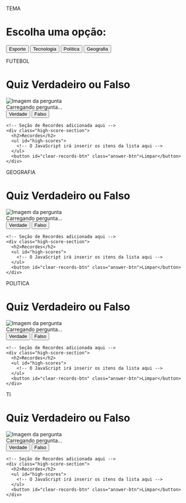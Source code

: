 TEMA
<!DOCTYPE html>
<html lang="pt-BR">
<head>
  <meta charset="UTF-8" />
  <meta name="viewport" content="width=device-width, initial-scale=1.0" />
  <title>Escolha sua página</title>
  <link rel="stylesheet" href="tema.css" />
</head>
<body>

  <script src="tema.js"></script>
</body>
</html>

<div class="container">
  <h1>Escolha uma opção:</h1>
  <button onclick="navigateTo('futebol.html')">Esporte</button>
  <button onclick="navigateTo('TI.html')">Tecnologia</button>
  <button onclick="navigateTo('politica.html')">Política</button>
  <button onclick="navigateTo('geografia.html')">Geografia</button>
</div>

FUTEBOL
<!DOCTYPE html>
<html lang="pt-BR">
<head>
  <meta charset="UTF-8" />
  <meta name="viewport" content="width=device-width, initial-scale=1" />
  <title>Quiz Verdadeiro ou Falso</title>
  <link rel="stylesheet" href="futebol.css" />
</head>
<body>
  <div class="quiz-container">
    <h1>Quiz Verdadeiro ou Falso</h1>
    <img id="question-image" class="question-image" src="" alt="Imagem da pergunta" />
    <div id="question" class="question">Carregando pergunta...</div>
    <div class="buttons">
      <button id="true-btn" class="answer-btn">Verdade</button>
      <button id="false-btn" class="answer-btn">Falso</button>
    </div>
    <div id="feedback" class="feedback"></div>
    <div id="score" class="score"></div>

    <!-- Seção de Recordes adicionada aqui -->
    <div class="high-score-section">
      <h2>Recordes</h2>
      <ul id="high-scores">
        <!-- O JavaScript irá inserir os itens da lista aqui -->
      </ul>    
      <button id="clear-records-btn" class="answer-btn">Limpar</button>
    </div>
  </div>
  </div>

  <script src="futebol.js"></script>
</body>
</html>

GEOGRAFIA
<!DOCTYPE html>
<html lang="pt-BR">
<head>
  <meta charset="UTF-8" />
  <meta name="viewport" content="width=device-width, initial-scale=1" />
  <title>Quiz Verdadeiro ou Falso</title>
  <link rel="stylesheet" href="geografia.css" />
</head>
<body>
  <div class="quiz-container">
    <h1>Quiz Verdadeiro ou Falso</h1>
    <img id="question-image" class="question-image" src="" alt="Imagem da pergunta" />
    <div id="question" class="question">Carregando pergunta...</div>
    <div class="buttons">
      <button id="true-btn" class="answer-btn">Verdade</button>
      <button id="false-btn" class="answer-btn">Falso</button>
    </div>
    <div id="feedback" class="feedback"></div>
    <div id="score" class="score"></div>

    <!-- Seção de Recordes adicionada aqui -->
    <div class="high-score-section">
      <h2>Recordes</h2>
      <ul id="high-scores">
        <!-- O JavaScript irá inserir os itens da lista aqui -->
      </ul>
      <button id="clear-records-btn" class="answer-btn">Limpar</button>
    </div>
  </div>
  </div>

  <script src="geografia.js"></script>
</body>
</html>

POLITICA
<!DOCTYPE html>
<html lang="pt-BR">
<head>
  <meta charset="UTF-8" />
  <meta name="viewport" content="width=device-width, initial-scale=1" />
  <title>Quiz Verdadeiro ou Falso</title>
  <link rel="stylesheet" href="politica.css" />
</head>
<body>
  <div class="quiz-container">
    <h1>Quiz Verdadeiro ou Falso</h1>
    <img id="question-image" class="question-image" src="" alt="Imagem da pergunta" />
    <div id="question" class="question">Carregando pergunta...</div>
    <div class="buttons">
      <button id="true-btn" class="answer-btn">Verdade</button>
      <button id="false-btn" class="answer-btn">Falso</button>
    </div>
    <div id="feedback" class="feedback"></div>
    <div id="score" class="score"></div>
    
    <!-- Seção de Recordes adicionada aqui -->
    <div class="high-score-section">
      <h2>Recordes</h2>
      <ul id="high-scores">
        <!-- O JavaScript irá inserir os itens da lista aqui -->
      </ul>
      <button id="clear-records-btn" class="answer-btn">Limpar</button>
    </div>
  </div>

  <script src="politica.js"></script>
</body>
</html>

TI
<!DOCTYPE html>
<html lang="pt-BR">
<head>
  <meta charset="UTF-8" />
  <meta name="viewport" content="width=device-width, initial-scale=1" />
  <title>Quiz Verdadeiro ou Falso</title>
  <link rel="stylesheet" href="TI.css" />
</head>
<body>
  <div class="quiz-container">
    <h1>Quiz Verdadeiro ou Falso</h1>
    <img id="question-image" class="question-image" src="" alt="Imagem da pergunta" />
    <div id="question" class="question">Carregando pergunta...</div>
    <div class="buttons">
      <button id="true-btn" class="answer-btn">Verdade</button>
      <button id="false-btn" class="answer-btn">Falso</button>
    </div>
    <div id="feedback" class="feedback"></div>
    <div id="score" class="score"></div>

    <!-- Seção de Recordes adicionada aqui -->
    <div class="high-score-section">
      <h2>Recordes</h2>
      <ul id="high-scores">
        <!-- O JavaScript irá inserir os itens da lista aqui -->
      </ul>
      <button id="clear-records-btn" class="answer-btn">Limpar</button>
    </div>
  </div>
  </div>

  <script src="TI.js"></script>
</body>
</html>

